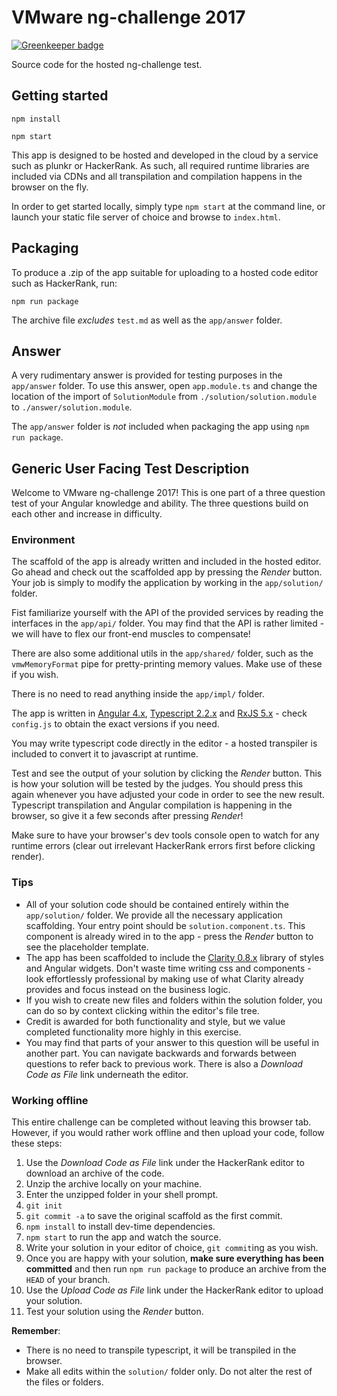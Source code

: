 # VMware ng-challenge 2017

[![Greenkeeper badge](https://badges.greenkeeper.io/nfantone/vmware-challenge-2017.svg)](https://greenkeeper.io/)

Source code for the hosted ng-challenge test.

## Getting started

`npm install`

`npm start`

This app is designed to be hosted and developed in the cloud by a service such as plunkr
or HackerRank. As such, all required runtime libraries are included via CDNs and all transpilation and compilation happens in the browser on the fly.

In order to get started locally, simply type `npm start` at the command line, or
launch your static file server of choice and browse to `index.html`.

## Packaging

To produce a .zip of the app suitable for uploading to a hosted code editor such as
HackerRank, run:

`npm run package`

The archive file _excludes_ `test.md` as well as the `app/answer` folder.

## Answer

A very rudimentary answer is provided for testing purposes in the `app/answer` folder. To
use this answer, open `app.module.ts` and change the location of the import of
`SolutionModule` from `./solution/solution.module` to `./answer/solution.module`.

The `app/answer` folder is _not_ included when packaging the app using `npm run package`.

## Generic User Facing Test Description

Welcome to VMware ng-challenge 2017! This is one part of a three question test of your Angular
knowledge and ability. The three questions build on each other and increase in difficulty.

### Environment

The scaffold of the app is already written and included in the hosted editor.
Go ahead and check out the scaffolded app by pressing the _Render_ button.
Your job is simply to modify the application by working in the `app/solution/` folder.

Fist familiarize yourself with the API of the provided services by reading the interfaces
in the `app/api/` folder. You may find that the API is rather limited - we will have to
flex our front-end muscles to compensate!

There are also some additional utils in the `app/shared/` folder, such as the
`vmwMemoryFormat` pipe for pretty-printing memory values. Make use of these if you wish.

There is no need to read anything inside the `app/impl/` folder.

The app is written in [Angular 4.x](https://angular.io/docs/ts/latest/),
[Typescript 2.2.x](http://www.typescriptlang.org/docs/tutorial.html) and
[RxJS 5.x](http://reactivex.io/rxjs/manual/overview.html) - check
`config.js` to obtain the exact versions if you need.

You may write typescript code directly in the editor - a hosted transpiler is included
to convert it to javascript at runtime.

Test and see the output of your solution by clicking the _Render_ button. This is how
your solution will be tested by the judges. You should press this again whenever you have
adjusted your code in order to see the new result. Typescript transpilation and Angular compilation is happening in the browser, so give it a few seconds after pressing _Render_!

Make sure to have your browser's dev tools console open to watch for any runtime errors (clear out irrelevant HackerRank errors first before clicking render).

### Tips

* All of your solution code should be contained entirely within the `app/solution/` folder.
We provide all the necessary application scaffolding. Your entry point should be
`solution.component.ts`. This component is already wired in to the app - press the _Render_
button to see the placeholder template.
* The app has been scaffolded to include the [Clarity 0.8.x](https://vmware.github.io/clarity/documentation) library of styles and Angular widgets.
Don't waste time writing css and components - look effortlessly professional by making
use of what Clarity already provides and focus instead on the business logic.
* If you wish to create new files and folders within the solution folder, you can do
so by context clicking within the editor's file tree.
* Credit is awarded for both functionality and style, but we value completed functionality
more highly in this exercise.
* You may find that parts of your answer to this question will be useful in another part.
You can navigate backwards and forwards between questions to refer back to previous work.
There is also a _Download Code as File_ link underneath the editor.

### Working offline

This entire challenge can be completed without leaving this browser tab. However, if you
would rather work offline and then upload your code, follow these steps:

1. Use the _Download Code as File_ link under the HackerRank editor to download an archive
of the code.
1. Unzip the archive locally on your machine.
1. Enter the unzipped folder in your shell prompt.
1. `git init`
1. `git commit -a` to save the original scaffold as the first commit.
1. `npm install` to install dev-time dependencies.
1. `npm start` to run the app and watch the source.
1. Write your solution in your editor of choice, `git commit`ing as you wish.
1. Once you are happy with your solution, **make sure everything has been committed** and
then run `npm run package` to produce an archive from the `HEAD` of your branch.
1. Use the _Upload Code as File_ link under the HackerRank editor to upload your solution.
1. Test your solution using the _Render_ button.

**Remember**:
* There is no need to transpile typescript, it will be transpiled in the browser.
* Make all edits within the `solution/` folder only. Do not alter the rest of the
files or folders.
